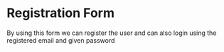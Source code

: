 <h1>Registration Form</h1>
<p>By using this form we can register the user and can also login using the registered email and given password</p>
